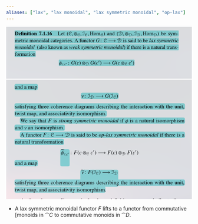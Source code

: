 ```yaml
---
aliases: ["lax", "lax monoidal", "lax symmetric monoidal", "op-lax"]
---
```


![](attachments/Pasted%20image%2020210514204948.png)
![](attachments/Pasted%20image%2020210514205038.png)

 
 - A lax symmetric monoidal functor $F$ lifts to a functor from commutative [monoids in $\cat C$ to commutative monoids in $\cat D$. 
